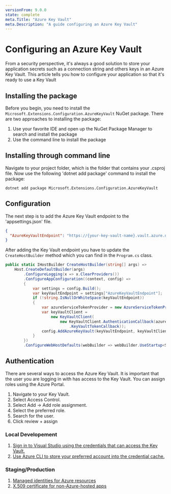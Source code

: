 ```yaml
---
versionFrom: 9.0.0
state: complete
meta.Title: "Azure Key Vault"
meta.Description: "A guide configuring an Azure Key Vault"
---
```


# Configuring an Azure Key Vault

From a security perspective, it's always a good solution to store your application secrets such as a connection string and others keys in an Azure Key Vault. This article tells you how to configure your application so that it's ready to use a Key Vault

## Installing the package

Before you begin, you need to install the `Microsoft.Extensions.Configuration.AzureKeyVault` NuGet package. There are two approaches to installing the package:

1. Use your favorite IDE and open up the NuGet Package Manager to search and install the package
1. Use the command line to install the package

## Installing through command line

Navigate to your project folder, which is the folder that contains your .csproj file. Now use the following 'dotnet add package' command to install the package:

```
dotnet add package Microsoft.Extensions.Configuration.AzureKeyVault
```

## Configuration
The next step is to add the Azure Key Vault endpoint to the 'appsettings.json' file. 

```json
{
  "AzureKeyVaultEndpoint": "https://{your-key-vault-name}.vault.azure.net",
}
```

After adding the Key Vault endpoint you have to update the `CreateHostBuilder` method which you can find in the `Program.cs` class. 

```csharp
public static IHostBuilder CreateHostBuilder(string[] args) =>
    Host.CreateDefaultBuilder(args)
        .ConfigureLogging(x => x.ClearProviders())
        .ConfigureAppConfiguration((context, config) =>
        {
            var settings = config.Build();
            var keyVaultEndpoint = settings["AzureKeyVaultEndpoint"];
            if (!string.IsNullOrWhiteSpace(keyVaultEndpoint))
            {
                var azureServiceTokenProvider = new AzureServiceTokenProvider();
                var keyVaultClient =
                    new KeyVaultClient(
                        new KeyVaultClient.AuthenticationCallback(azureServiceTokenProvider
                            .KeyVaultTokenCallback));
                config.AddAzureKeyVault(keyVaultEndpoint, keyVaultClient, new DefaultKeyVaultSecretManager());
            }
        })
        .ConfigureWebHostDefaults(webBuilder => webBuilder.UseStartup<Startup>());
```

## Authentication 

There are several ways to access the Azure Key Vault. It is important that the user you are logging in with has access to the Key Vault. You can assign roles using the Azure Portal. 

1. Navigate to your Key Vault. 
1. Select Access Control.
1. Select Add -> Add role assignment.
1. Select the preferred role.
1. Search for the user. 
1. Click review + assign


### Local Developement 

1. [Sign in to Visual Studio using the credentials that can access the Key Vault.](https://docs.microsoft.com/en-us/visualstudio/ide/signing-in-to-visual-studio) 
1. [Use Azure CLI to store your preferred account into the credential cache.](https://docs.microsoft.com/en-us/cli/azure/authenticate-azure-cli)

### Staging/Production

1. [Managed identities for Azure resources](https://docs.microsoft.com/en-us/aspnet/core/security/key-vault-configuration?view=aspnetcore-6.0#use-managed-identities-for-azure-resources)
1. [X.509 certificate for non-Azure-hosted apps](https://docs.microsoft.com/en-us/aspnet/core/security/key-vault-configuration?view=aspnetcore-6.0#use-application-id-and-x509-certificate-for-non-azure-hosted-apps)